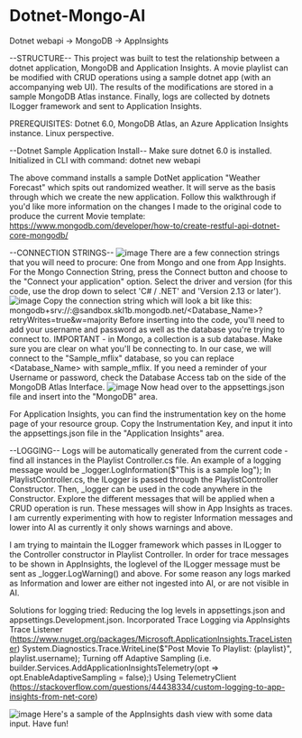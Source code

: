 # Dotnet-Mongo-AI
Dotnet webapi -> MongoDB -> AppInsights

--STRUCTURE--
This project was built to test the relationship between a dotnet application, MongoDB and Application Insights. A movie playlist can be modified with CRUD operations using a sample dotnet app (with an accompanying web UI). The results of the modifications are stored in a sample MongoDB Atlas instance. Finally, logs are collected by dotnets ILogger framework and sent to Application Insights.

PREREQUISITES: Dotnet 6.0, MongoDB Atlas, an Azure Application Insights instance. Linux perspective.

--Dotnet Sample Application Install--
Make sure dotnet 6.0 is installed.
Initialized in CLI with command: dotnet new webapi

The above command installs a sample DotNet application "Weather Forecast" which spits out randomized weather. It will serve as the basis through which we create the new application. Follow this walkthrough if you'd like more information on the changes I made to the original code to produce the current Movie template: https://www.mongodb.com/developer/how-to/create-restful-api-dotnet-core-mongodb/

--CONNECTION STRINGS--
![image](https://user-images.githubusercontent.com/83727077/158868592-c424337c-eb07-4e63-8fcc-f515cd3e95f0.png)
There are a few connection strings that you will need to procure: One from Mongo and one from App Insights.
For the Mongo Connection String, press the Connect button and choose to the "Connect your application" option. Select the driver and version (for this code, use the drop down to select 'C# / .NET' and 'Version 2.13 or later'). 
![image](https://user-images.githubusercontent.com/83727077/158864579-5cd02e23-c735-4994-93f1-14e1e97427a5.png)
Copy the connection string which will look a bit like this: mongodb+srv://<username>:<password>@sandbox.skl1b.mongodb.net/<Database_Name>?retryWrites=true&w=majority
Before inserting into the code, you'll need to add your username and password as well as the database you're trying to connect to. IMPORTANT - in Mongo, a collection is a sub database. Make sure you are clear on what you'll be connecting to. In our case, we will connect to the "Sample_mflix" database, so you can replace <Database_Name> with sample_mflix. 
If you need a reminder of your Username or password, check the Database Access tab on the side of the MongoDB Atlas Interface.
  ![image](https://user-images.githubusercontent.com/83727077/158868258-48469ce7-c15c-4618-b262-186d94b6cfca.png)
Now head over to the appsettings.json file and insert into the "MongoDB" area.
  
For Application Insights, you can find the instrumentation key on the home page of your resource group. Copy the Instrumentation Key, and input it into the appsettings.json file in the "Application Insights" area. 
  
--LOGGING--
Logs will be automatically generated from the current code - find all instances in the Playlist Controller.cs file. 
An example of a logging message would be _logger.LogInformation($"This is a sample log");
In PlaylistController.cs, the ILogger is passed through the PlaylistController Constructor. Then, _logger can be used in the code anywhere in the Constructor. Explore the different messages that will be applied when a CRUD operation is run. These messages will show in App Insights as traces. I am currently experimenting with how to register Information messages and lower into AI as currently it only shows warnings and above.

I am trying to maintain the ILogger framework which passes in ILogger to the Controller constructor in Playlist Controller. In order for trace messages to be shown in AppInsights, the loglevel of the ILogger message must be sent as _logger.LogWarning() and above. For some reason any logs marked as Information and lower are either not ingested into AI, or are not visible in AI.
  
Solutions for logging tried: 
  Reducing the log levels in appsettings.json and appsettings.Development.json. 
  Incorporated Trace Logging via AppInsights Trace Listener (https://www.nuget.org/packages/Microsoft.ApplicationInsights.TraceListener)
    System.Diagnostics.Trace.WriteLine($"Post Movie To Playlist: {playlist}", playlist.username);
  Turning off Adaptive Sampling (i.e. builder.Services.AddApplicationInsightsTelemetry(opt => opt.EnableAdaptiveSampling = false);)
  Using TelemetryClient (https://stackoverflow.com/questions/44438334/custom-logging-to-app-insights-from-net-core)
  
  ![image](https://user-images.githubusercontent.com/83727077/160163344-df78a31b-5180-4507-9601-04d6516fb07d.png)
  Here's a sample of the AppInsights dash view with some data input. Have fun!
